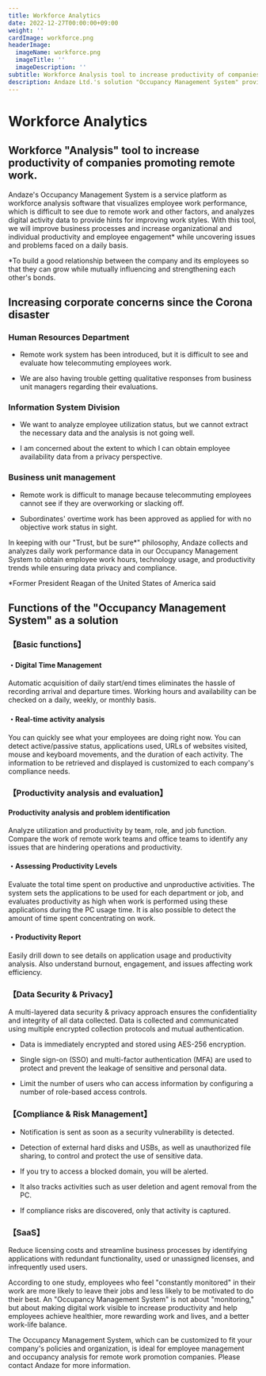 ```yaml
---
title: Workforce Analytics
date: 2022-12-27T00:00:00+09:00
weight: ''
cardImage: workforce.png
headerImage:
  imageName: workforce.png
  imageTitle: ''
  imageDescription: ''
subtitle: Workforce Analysis tool to increase productivity of companies promoting remote work.
description: Andaze Ltd.'s solution "Occupancy Management System" provides a "workforce analysis (workforce analysis)" tool to increase the productivity of remote work promotion companies. The "Occupancy Management System", which can be customized to fit your company's policies and organization, is ideal for workforce management and workforce analysis for remote work promotion companies.
---
```

# Workforce Analytics

## Workforce "Analysis" tool to increase productivity of companies promoting remote work.



Andaze's Occupancy Management System is a service platform as workforce analysis software that visualizes employee work performance, which is difficult to see due to remote work and other factors, and analyzes digital activity data to provide hints for improving work styles. With this tool, we will improve business processes and increase organizational and individual productivity and employee engagement* while uncovering issues and problems faced on a daily basis.

\*To build a good relationship between the company and its employees so that they can grow while mutually influencing and strengthening each other's bonds.



## Increasing corporate concerns since the Corona disaster

### Human Resources Department

* Remote work system has been introduced, but it is difficult to see and evaluate how telecommuting employees work.

* We are also having trouble getting qualitative responses from business unit managers regarding their evaluations.

### Information System Division

* We want to analyze employee utilization status, but we cannot extract the necessary data and the analysis is not going well.

* I am concerned about the extent to which I can obtain employee availability data from a privacy perspective.

### Business unit management

* Remote work is difficult to manage because telecommuting employees cannot see if they are overworking or slacking off.

* Subordinates' overtime work has been approved as applied for with no objective work status in sight.



In keeping with our "Trust, but be sure*" philosophy, Andaze collects and analyzes daily work performance data in our Occupancy Management System to obtain employee work hours, technology usage, and productivity trends while ensuring data privacy and compliance.

\*Former President Reagan of the United States of America said



## Functions of the "Occupancy Management System" as a solution



### 【Basic functions】

#### ・Digital Time Management

Automatic acquisition of daily start/end times eliminates the hassle of recording arrival and departure times. Working hours and availability can be checked on a daily, weekly, or monthly basis.

#### ・Real-time activity analysis

You can quickly see what your employees are doing right now. You can detect active/passive status, applications used, URLs of websites visited, mouse and keyboard movements, and the duration of each activity. The information to be retrieved and displayed is customized to each company's compliance needs.



### 【Productivity analysis and evaluation】

#### Productivity analysis and problem identification

Analyze utilization and productivity by team, role, and job function. Compare the work of remote work teams and office teams to identify any issues that are hindering operations and productivity.

#### ・Assessing Productivity Levels

Evaluate the total time spent on productive and unproductive activities. The system sets the applications to be used for each department or job, and evaluates productivity as high when work is performed using these applications during the PC usage time. It is also possible to detect the amount of time spent concentrating on work.

#### ・Productivity Report

Easily drill down to see details on application usage and productivity analysis. Also understand burnout, engagement, and issues affecting work efficiency.



### 【Data Security & Privacy】

A multi-layered data security & privacy approach ensures the confidentiality and integrity of all data collected. Data is collected and communicated using multiple encrypted collection protocols and mutual authentication.

* Data is immediately encrypted and stored using AES-256 encryption.

* Single sign-on (SSO) and multi-factor authentication (MFA) are used to protect and prevent the leakage of sensitive and personal data.

* Limit the number of users who can access information by configuring a number of role-based access controls.



### 【Compliance & Risk Management】

* Notification is sent as soon as a security vulnerability is detected.

* Detection of external hard disks and USBs, as well as unauthorized file sharing, to control and protect the use of sensitive data.

* If you try to access a blocked domain, you will be alerted.

* It also tracks activities such as user deletion and agent removal from the PC.

* If compliance risks are discovered, only that activity is captured.



### 【SaaS】

Reduce licensing costs and streamline business processes by identifying applications with redundant functionality, used or unassigned licenses, and infrequently used users.



According to one study, employees who feel "constantly monitored" in their work are more likely to leave their jobs and less likely to be motivated to do their best. An "Occupancy Management System" is not about "monitoring," but about making digital work visible to increase productivity and help employees achieve healthier, more rewarding work and lives, and a better work-life balance.



The Occupancy Management System, which can be customized to fit your company's policies and organization, is ideal for employee management and occupancy analysis for remote work promotion companies. Please contact Andaze for more information.